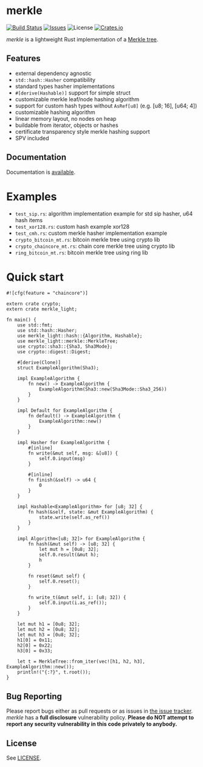 # merkle

[![Build Status](https://travis-ci.org/sitano/merkle_light.svg?branch=master&style=flat)](https://travis-ci.org/sitano/merkle_light)
[![Issues](http://img.shields.io/github/issues/sitano/merkle.svg?style=flat)](https://github.com/sitano/merkle_light/issues)
![License](https://img.shields.io/badge/license-bsd3-brightgreen.svg?style=flat)
[![Crates.io](https://img.shields.io/crates/v/merkle_light.svg)](https://crates.io/crates/merkle_light)

*merkle* is a lightweight Rust implementation of a [Merkle tree](https://en.wikipedia.org/wiki/Merkle_tree).

## Features

- external dependency agnostic
- `std::hash::Hasher` compatibility
- standard types hasher implementations
- `#[derive(Hashable)]` support for simple struct
- customizable merkle leaf/node hashing algorithm
- support for custom hash types without `AsRef[u8]` (e.g. [u8; 16], [u64; 4])
- customizable hashing algorithm
- linear memory layout, no nodes on heap
- buildable from iterator, objects or hashes
- certificate transparency style merkle hashing support
- SPV included

## Documentation

Documentation is [available](https://sitano.github.io/merkle_light/merkle_light/index.html).

# Examples

* `test_sip.rs`: algorithm implementation example for std sip hasher, u64 hash items
* `test_xor128.rs`: custom hash example xor128
* `test_cmh.rs`: custom merkle hasher implementation example
* `crypto_bitcoin_mt.rs`: bitcoin merkle tree using crypto lib
* `crypto_chaincore_mt.rs`: chain core merkle tree using crypto lib
* `ring_bitcoin_mt.rs`: bitcoin merkle tree using ring lib

# Quick start

```
#![cfg(feature = "chaincore")]

extern crate crypto;
extern crate merkle_light;

fn main() {
    use std::fmt;
    use std::hash::Hasher;
    use merkle_light::hash::{Algorithm, Hashable};
    use merkle_light::merkle::MerkleTree;
    use crypto::sha3::{Sha3, Sha3Mode};
    use crypto::digest::Digest;

    #[derive(Clone)]
    struct ExampleAlgorithm(Sha3);

    impl ExampleAlgorithm {
        fn new() -> ExampleAlgorithm {
            ExampleAlgorithm(Sha3::new(Sha3Mode::Sha3_256))
        }
    }

    impl Default for ExampleAlgorithm {
        fn default() -> ExampleAlgorithm {
            ExampleAlgorithm::new()
        }
    }

    impl Hasher for ExampleAlgorithm {
        #[inline]
        fn write(&mut self, msg: &[u8]) {
            self.0.input(msg)
        }

        #[inline]
        fn finish(&self) -> u64 {
            0
        }
    }

    impl Hashable<ExampleAlgorithm> for [u8; 32] {
        fn hash(&self, state: &mut ExampleAlgorithm) {
            state.write(self.as_ref())
        }
    }

    impl Algorithm<[u8; 32]> for ExampleAlgorithm {
        fn hash(&mut self) -> [u8; 32] {
            let mut h = [0u8; 32];
            self.0.result(&mut h);
            h
        }

        fn reset(&mut self) {
            self.0.reset();
        }

        fn write_t(&mut self, i: [u8; 32]) {
            self.0.input(i.as_ref());
        }
    }

    let mut h1 = [0u8; 32];
    let mut h2 = [0u8; 32];
    let mut h3 = [0u8; 32];
    h1[0] = 0x11;
    h2[0] = 0x22;
    h3[0] = 0x33;

    let t = MerkleTree::from_iter(vec![h1, h2, h3], ExampleAlgorithm::new());
    println!("{:?}", t.root());
}
```

## Bug Reporting

Please report bugs either as pull requests or as issues in [the issue
tracker](https://github.com/sitano/merkle_light). *merkle* has a
**full disclosure** vulnerability policy. **Please do NOT attempt to report
any security vulnerability in this code privately to anybody.**

## License

See [LICENSE](LICENSE).
